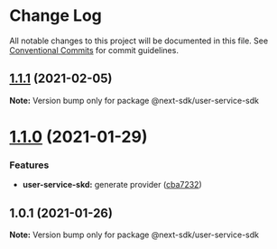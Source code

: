 # Change Log

All notable changes to this project will be documented in this file.
See [Conventional Commits](https://conventionalcommits.org) for commit guidelines.

## [1.1.1](https://github.com/easyops-cn/next-providers/compare/@next-sdk/user-service-sdk@1.1.0...@next-sdk/user-service-sdk@1.1.1) (2021-02-05)

**Note:** Version bump only for package @next-sdk/user-service-sdk

# [1.1.0](https://github.com/easyops-cn/next-providers/compare/@next-sdk/user-service-sdk@1.0.1...@next-sdk/user-service-sdk@1.1.0) (2021-01-29)

### Features

- **user-service-skd:** generate provider ([cba7232](https://github.com/easyops-cn/next-providers/commit/cba7232b10fa3182b528333c69c451ab7b8c8661))

## 1.0.1 (2021-01-26)

**Note:** Version bump only for package @next-sdk/user-service-sdk
